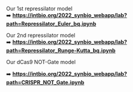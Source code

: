 Our 1st repressilator model  
➡️ **https://intbio.org/2022_synbio_webapp/lab?path=Repressilator_Euler_bq.ipynb**  

Our 2nd repressilator model  
➡️ **https://intbio.org/2022_synbio_webapp/lab?path=Repressilator_Runge-Kutta_bq.ipynb**

Our dCas9 NOT-Gate model

➡️ **https://intbio.org/2022_synbio_webapp/lab?path=CRISPR_NOT_Gate.ipynb**
